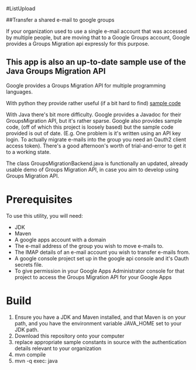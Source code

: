 #ListUpload

##Transfer a shared e-mail to google groups

If your organization used to use a single e-mail account that was accessed
by multiple people, but are moving that to a Google Groups account, Google
provides a Groups Migration api expressly for this purpose. 

## This app is also an up-to-date sample use of the Java Groups Migration API 

Google provides a Groups Migration API for multiple programming languages. 

With python they provide rather useful (if a bit hard to find) [sample code](https://github.com/google/enterprise-deployments/blob/master/apps/python/groups/test_groups_migration.py)

With Java there's  bit more difficulty. Google provides a Javadoc for
their GroupsMigration API, but it's rather sparse. Google also provides
sample code, (off of which this project is loosely based) but the sample code 
provided is out of date. (E.g. One problem is it's written using an API key login. 
To actually migrate e-mails into the group you need an Oauth2 client access token). 
There's a good afternoon's worth of trial-and-error to get it to a working state.

The class GroupsMigrationBackend.java is functionally an updated, already
usable demo of Groups Migration API, in case you aim to develop using Groups
Migration API.

# Prerequisites

To use this utility, you will need:
* JDK
* Maven
* A google apps account with a domain
* The e-mail address of the group you wish to move e-mails to.
* The IMAP details of an e-mail account you wish to transfer e-mails from.
* A google console project set up in the google api console and it's Oauth
	secrets file.
* To give permission in your Google Apps Administrator console for 
	that project to access the Groups Migration API for your Google Apps

# Build

1. Ensure you have a JDK and Maven installed, and that Maven is on your path,
	and you have the environment variable JAVA_HOME set to your JDK path.
2. Download this repository onto your computer 
3. replace appropriate sample constants in source with the authentication
	details relevant to your organization
4. mvn compile
5. mvn -q exec: java
